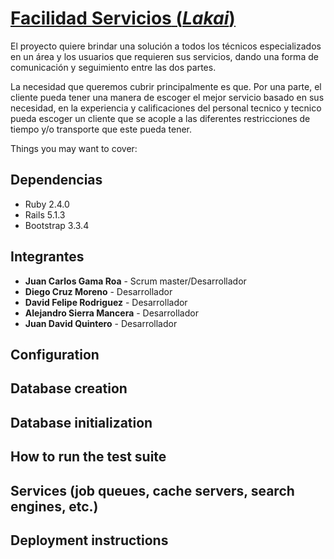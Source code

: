 # [__Facilidad Servicios__ (*Lakai*)](https://facilidad-servicios.herokuapp.com/)

El proyecto quiere brindar una solución a todos los técnicos especializados en un área y los usuarios que requieren sus servicios, dando una forma de comunicación y seguimiento entre las dos partes. 

La necesidad que queremos cubrir principalmente es que.  Por una parte, el cliente pueda tener una manera de escoger el mejor servicio basado en sus necesidad, en la experiencia y calificaciones del personal tecnico y tecnico pueda escoger un cliente que se acople a las diferentes restricciones de tiempo y/o transporte que este pueda tener.

Things you may want to cover:

## Dependencias

* Ruby 2.4.0
* Rails 5.1.3
* Bootstrap 3.3.4

## Integrantes

* __Juan Carlos Gama Roa__  - Scrum master/Desarrollador
* __Diego Cruz Moreno__ - Desarrollador
* __David Felipe Rodriguez__ - Desarrollador
* __Alejandro Sierra Mancera__ - Desarrollador
* __Juan David Quintero__ - Desarrollador

## Configuration



## Database creation

## Database initialization

## How to run the test suite

## Services (job queues, cache servers, search engines, etc.)

## Deployment instructions
